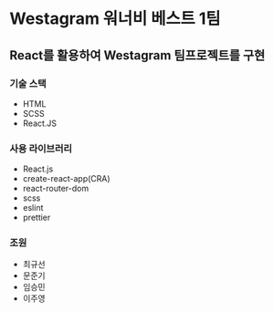 # Westagram 워너비 베스트 1팀



## React를 활용하여 Westagram 팀프로젝트를 구현



### 기술 스택
- HTML
- SCSS 
- React.JS

### 사용 라이브러리
- React.js
- create-react-app(CRA)
- react-router-dom
- scss
- eslint
- prettier

### 조원
- 최규선
- 문준기
- 임승민
- 이주영
